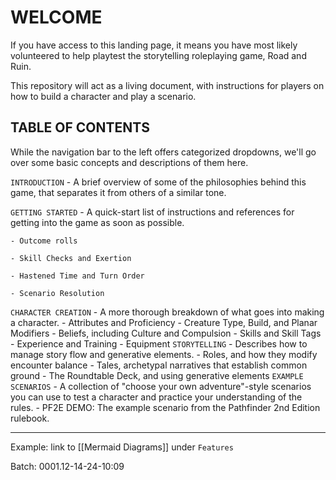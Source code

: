 # WELCOME

If you have access to this landing page, it means you have most likely volunteered to help playtest the storytelling roleplaying game, Road and Ruin.

This repository will act as a living document, with instructions for players on how to build a character and play a scenario. 

## TABLE OF CONTENTS

While the navigation bar to the left offers categorized dropdowns, we'll go over some basic concepts and descriptions of them here.

`INTRODUCTION` - A brief overview of some of the philosophies behind this game, that separates it from others of a similar tone.

`GETTING STARTED` - A quick-start list of instructions and references for getting into the game as soon as possible.

	- Outcome rolls
	
	- Skill Checks and Exertion
	
	- Hastened Time and Turn Order
	
	- Scenario Resolution
`CHARACTER CREATION` - A more thorough breakdown of what goes into making a character.
	- Attributes and Proficiency
	- Creature Type, Build, and Planar Modifiers
	- Beliefs, including Culture and Compulsion
	- Skills and Skill Tags
	- Experience and Training
	- Equipment
`STORYTELLING` - Describes how to manage story flow and generative elements.
	- Roles, and how they modify encounter balance
	- Tales, archetypal narratives that establish common ground
	- The Roundtable Deck, and using generative elements
`EXAMPLE SCENARIOS` - A collection of "choose your own adventure"-style scenarios you can use to test a character and practice your understanding of the rules.
	- PF2E DEMO: The example scenario from the Pathfinder 2nd Edition rulebook.


______________________

Example: link to [[Mermaid Diagrams]] under `Features`

Batch: 0001.12-14-24-10:09